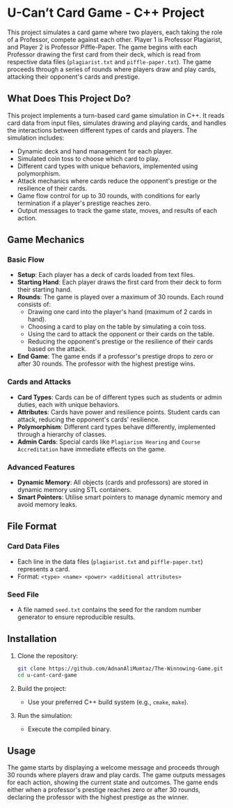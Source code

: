 # U-Can’t Card Game - C++ Project
This project simulates a card game where two players, each taking the role of a Professor, compete against each other. Player 1 is Professor Plagiarist, and Player 2 is Professor Piffle-Paper. The game begins with each Professor drawing the first card from their deck, which is read from respective data files (`plagiarist.txt` and `piffle-paper.txt`). The game proceeds through a series of rounds where players draw and play cards, attacking their opponent's cards and prestige.

## What Does This Project Do?
This project implements a turn-based card game simulation in C++. It reads card data from input files, simulates drawing and playing cards, and handles the interactions between different types of cards and players. The simulation includes:

- Dynamic deck and hand management for each player.
- Simulated coin toss to choose which card to play.
- Different card types with unique behaviors, implemented using polymorphism.
- Attack mechanics where cards reduce the opponent's prestige or the resilience of their cards.
- Game flow control for up to 30 rounds, with conditions for early termination if a player's prestige reaches zero.
- Output messages to track the game state, moves, and results of each action.

## Game Mechanics
### Basic Flow
- **Setup**: Each player has a deck of cards loaded from text files.
- **Starting Hand**: Each player draws the first card from their deck to form their starting hand.
- **Rounds**: The game is played over a maximum of 30 rounds. Each round consists of:
  - Drawing one card into the player's hand (maximum of 2 cards in hand).
  - Choosing a card to play on the table by simulating a coin toss.
  - Using the card to attack the opponent or their cards on the table.
  - Reducing the opponent's prestige or the resilience of their cards based on the attack.
- **End Game**: The game ends if a professor's prestige drops to zero or after 30 rounds. The professor with the highest prestige wins.

### Cards and Attacks
- **Card Types**: Cards can be of different types such as students or admin duties, each with unique behaviors.
- **Attributes**: Cards have power and resilience points. Student cards can attack, reducing the opponent's cards' resilience.
- **Polymorphism**: Different card types behave differently, implemented through a hierarchy of classes.
- **Admin Cards**: Special cards like `Plagiarism Hearing` and `Course Accreditation` have immediate effects on the game.

### Advanced Features
- **Dynamic Memory**: All objects (cards and professors) are stored in dynamic memory using STL containers.
- **Smart Pointers**: Utilise smart pointers to manage dynamic memory and avoid memory leaks.

## File Format
### Card Data Files
- Each line in the data files (`plagiarist.txt` and `piffle-paper.txt`) represents a card.
- Format: `<type> <name> <power> <additional attributes>`

### Seed File
- A file named `seed.txt` contains the seed for the random number generator to ensure reproducible results.

## Installation

1. Clone the repository:
    ```bash
    git clone https://github.com/AdnanAliMumtaz/The-Winnowing-Game.git
    cd u-cant-card-game
    ```

2. Build the project:
    - Use your preferred C++ build system (e.g., `cmake`, `make`).

3. Run the simulation:
    - Execute the compiled binary.

## Usage
The game starts by displaying a welcome message and proceeds through 30 rounds where players draw and play cards. The game outputs messages for each action, showing the current state and outcomes. The game ends either when a professor's prestige reaches zero or after 30 rounds, declaring the professor with the highest prestige as the winner.

